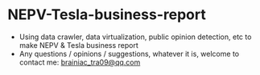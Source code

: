 # NEPV-Tesla-business-report
- Using data crawler, data virtualization, public opinion detection, etc to make NEPV &amp; Tesla business report
- Any questions / opinions / suggestions, whatever it is, welcome to contact me: brainiac_tra09@qq.com  

